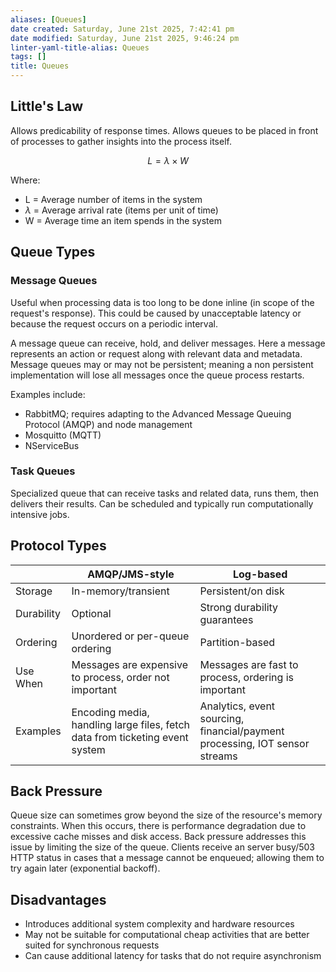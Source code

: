 ```yaml
---
aliases: [Queues]
date created: Saturday, June 21st 2025, 7:42:41 pm
date modified: Saturday, June 21st 2025, 9:46:24 pm
linter-yaml-title-alias: Queues
tags: []
title: Queues
---
```


## Little's Law

Allows predicability of response times. Allows queues to be placed in front of processes to gather insights into the process itself.

$$
L = \lambda \times W
$$

Where:

- L = Average number of items in the system
- $\lambda$ = Average arrival rate (items per unit of time)
- W = Average time an item spends in the system

## Queue Types

### Message Queues

Useful when processing data is too long to be done inline (in scope of the request's response). This could be caused by unacceptable latency or because the request occurs on a periodic interval.

A message queue can receive, hold, and deliver messages. Here a message represents an action or request along with relevant data and metadata. Message queues may or may not be persistent; meaning a non persistent implementation will lose all messages once the queue process restarts.

Examples include:

- RabbitMQ; requires adapting to the Advanced Message Queuing Protocol (AMQP) and node management
- Mosquitto (MQTT)
- NServiceBus

### Task Queues

Specialized queue that can receive tasks and related data, runs them, then delivers their results. Can be scheduled and typically run computationally intensive jobs.

## Protocol Types

|            | AMQP/JMS-style                                                               | Log-based                                                                   |
| ---------- | ---------------------------------------------------------------------------- | --------------------------------------------------------------------------- |
| Storage    | In-memory/transient                                                          | Persistent/on disk                                                          |
| Durability | Optional                                                                     | Strong durability guarantees                                                |
| Ordering   | Unordered or per-queue ordering                                              | Partition-based                                                             |
| Use When   | Messages are expensive to process, order not important                       | Messages are fast to process, ordering is important                         |
| Examples   | Encoding media, handling large files, fetch data from ticketing event system | Analytics, event sourcing, financial/payment processing, IOT sensor streams |

## Back Pressure

Queue size can sometimes grow beyond the size of the resource's memory constraints. When this occurs, there is performance degradation due to excessive cache misses and disk access. Back pressure addresses this issue by limiting the size of the queue. Clients receive an server busy/503 HTTP status in cases that a message cannot be enqueued; allowing them to try again later (exponential backoff).

## Disadvantages

- Introduces additional system complexity and hardware resources
- May not be suitable for computational cheap activities that are better suited for synchronous requests
- Can cause additional latency for tasks that do not require asynchronism
